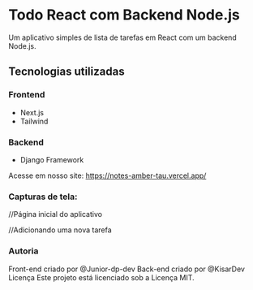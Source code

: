 # Todo React com Backend Node.js

Um aplicativo simples de lista de tarefas em React com um backend Node.js.

## Tecnologias utilizadas

### Frontend
- Next.js
- Tailwind

### Backend
- Django Framework

Acesse em nosso site: https://notes-amber-tau.vercel.app/

### Capturas de tela:

//Página inicial do aplicativo

//Adicionando uma nova tarefa

### Autoria
Front-end criado por @Junior-dp-dev
Back-end criado por @KisarDev
Licença
Este projeto está licenciado sob a Licença MIT.
